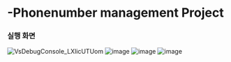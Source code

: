 # -Phonenumber management Project

### 실행 화면
![VsDebugConsole_LXlicUTUom](https://user-images.githubusercontent.com/14028864/103774418-db8d6200-506f-11eb-8fa3-5313f919977c.png)
![image](https://user-images.githubusercontent.com/14028864/103774494-0677b600-5070-11eb-9209-6403c65e894c.png)
![image](https://user-images.githubusercontent.com/14028864/103774539-17c0c280-5070-11eb-9d56-fa41c8cd2d90.png)
![image](https://user-images.githubusercontent.com/14028864/103774577-27400b80-5070-11eb-914e-5a95f81b1243.png)

